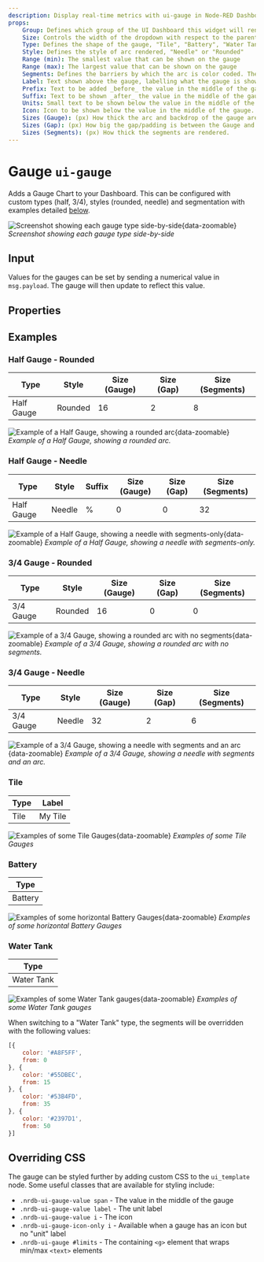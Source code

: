 ```yaml
---
description: Display real-time metrics with ui-gauge in Node-RED Dashboard 2.0 for immediate data visualization.
props:
    Group: Defines which group of the UI Dashboard this widget will render in.
    Size: Controls the width of the dropdown with respect to the parent group. Maximum value is the width of the group.
    Type: Defines the shape of the gauge, "Tile", "Battery", "Water Tank", "Half Gauge" or "3/4 Gauge"
    Style: Defines the style of arc rendered, "Needle" or "Rounded"
    Range (min): The smallest value that can be shown on the gauge
    Range (max): The largest value that can be shown on the gauge
    Segments: Defines the barriers by which the arc is color coded. These segments can also be shown on the gauge.
    Label: Text shown above the gauge, labelling what the gauge is showing.
    Prefix: Text to be added _before_ the value in the middle of the gauge.
    Suffix: Text to be shown _after_ the value in the middle of the gauge.
    Units: Small text to be shown below the value in the middle of the gauge.
    Icon: Icon to be shown below the value in the middle of the gauge. Uses <a href="https://pictogrammers.com/library/mdi/">Material Designs Icon</a>, no need to include the <code>mdi-</code> prefix.
    Sizes (Gauge): (px) How thick the arc and backdrop of the gauge are rendered.
    Sizes (Gap): (px) How big the gap/padding is between the Gauge and the "Segments"
    Sizes (Segments): (px) How thick the segments are rendered.
---
```



<script setup>
    import AddedIn from '../../components/AddedIn.vue';
    import TryDemo from "./../../components/TryDemo.vue";
</script>

<TryDemo href="gauge">

# Gauge `ui-gauge` <AddedIn version="1.1.0"/>

</TryDemo>

Adds a Gauge Chart to your Dashboard. This can be configured with custom types (half, 3/4), styles (rounded, needle) and segmentation with examples detailed [below](#examples).

![Screenshot showing each gauge type side-by-side](/images/node-examples/ui-gauge-types.png "Screenshot showing each gauge type side-by-side"){data-zoomable}
_Screenshot showing each gauge type side-by-side_

## Input

Values for the gauges can be set by sending a numerical value in `msg.payload`. The gauge will then update to reflect this value.

## Properties

<PropsTable/>

## Examples

### Half Gauge - Rounded

| Type | Style | Size (Gauge) | Size (Gap) | Size (Segments) |
| --- | --- | --- | --- | --- |
| Half Gauge | Rounded | 16 | 2 | 8 |

![Example of a Half Gauge, showing a rounded arc](/images/node-examples/ui-gauge-half-rounded.png "Example of a Half Gauge, showing a rounded arc"){data-zoomable}
*Example of a Half Gauge, showing a rounded arc.*

### Half Gauge - Needle

| Type | Style | Suffix | Size (Gauge) | Size (Gap) | Size (Segments) |
| --- | --- | --- | --- | --- | --- |
| Half Gauge | Needle | % | 0 | 0 | 32 |

![Example of a Half Gauge, showing a needle with segments-only](/images/node-examples/ui-gauge-half-needle.png "Example of a Half Gauge, showing a needle with segments-only"){data-zoomable}
*Example of a Half Gauge, showing a needle with segments-only.*

### 3/4 Gauge - Rounded

| Type | Style | Size (Gauge) | Size (Gap) | Size (Segments) |
| --- | --- | --- | --- | --- |
| 3/4 Gauge | Rounded | 16 | 0 | 0 |

![Example of a 3/4 Gauge, showing a rounded arc with no segments](/images/node-examples/ui-gauge-34-rounded.png "Example of a 3/4 Gauge, showing a rounded arc with no segments"){data-zoomable}
*Example of a 3/4 Gauge, showing a rounded arc with no segments.*

### 3/4 Gauge - Needle

| Type | Style | Size (Gauge) | Size (Gap) | Size (Segments) |
| --- | --- | --- | --- | --- |
| 3/4 Gauge | Needle | 32 | 2 | 6 |

![Example of a 3/4 Gauge, showing a needle with segments and an arc](/images/node-examples/ui-gauge-34-needle.png "Example of a 3/4 Gauge, showing a needle with segments and an arc"){data-zoomable}
*Example of a 3/4 Gauge, showing a needle with segments and an arc.*

### Tile

| Type | Label |
| --- | --- |
| Tile | My Tile |

![Examples of some Tile Gauges](/images/node-examples/ui-gauge-tiles.png "Examples of some Tile Gauges"){data-zoomable}
*Examples of some Tile Gauges*

### Battery <AddedIn version="1.15.0" />

| Type |
| --- |
| Battery |

![Examples of some horizontal Battery Gauges](/images/node-examples/ui-gauge-battery.png "Examples of some Battery Gauges"){data-zoomable}
*Examples of some horizontal Battery Gauges*

### Water Tank <AddedIn version="1.15.0" />

| Type |
| --- |
| Water Tank |

![Examples of some Water Tank gauges](/images/node-examples/ui-gauge-water-tank.png "Examples of some Water Tank gauges"){data-zoomable}
*Examples of some Water Tank gauges*

When switching to a "Water Tank" type, the segments will be overridden with the following values:

```js
[{
    color: '#A8F5FF',
    from: 0
}, {
    color: '#55DBEC',
    from: 15
}, {
    color: '#53B4FD',
    from: 35
}, {
    color: '#2397D1',
    from: 50
}]
```

## Overriding CSS

The gauge can be styled further by adding custom CSS to the `ui_template` node. Some useful classes that are available for styling include:

- `.nrdb-ui-gauge-value span` - The value in the middle of the gauge
- `.nrdb-ui-gauge-value label` - The unit label
- `.nrdb-ui-gauge-value i` - The icon
- `.nrdb-ui-gauge-icon-only i` - Available when a gauge has an icon but no "unit" label
- `.nrdb-ui-gauge #limits` - The containing `<g>` element that wraps min/max `<text>` elements
